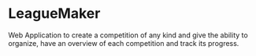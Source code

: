 # LeagueMaker
Web Application to create a competition of any kind and give the ability to organize, have an overview of each competition and track its progress.
